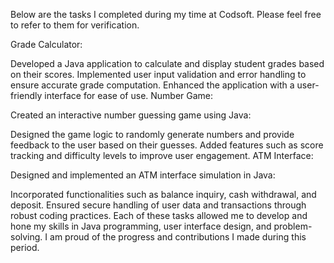 Below are the tasks I completed during my time at Codsoft. Please feel free to refer to them for verification.

Grade Calculator:

Developed a Java application to calculate and display student grades based on their scores.
Implemented user input validation and error handling to ensure accurate grade computation.
Enhanced the application with a user-friendly interface for ease of use.
Number Game:

Created an interactive number guessing game using Java:

Designed the game logic to randomly generate numbers and provide feedback to the user based on their guesses.
Added features such as score tracking and difficulty levels to improve user engagement.
ATM Interface:

Designed and implemented an ATM interface simulation in Java:

Incorporated functionalities such as balance inquiry, cash withdrawal, and deposit.
Ensured secure handling of user data and transactions through robust coding practices.
Each of these tasks allowed me to develop and hone my skills in Java programming, user interface design, and problem-solving. I am proud of the progress and contributions I made during this period. 
